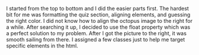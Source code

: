 I started from the top to bottom and I did the easier parts first. The hardest bit for me was formatting the quiz section, aligning elements, and guessing the right color. I did not know how to align the octopus image to the right for a while. After searching it up, I decided to use the float property which was a perfect solution to my problem. After I got the picture to the right, it was smooth sailing from there. I assigned a few classes just to help me target specific elements in the html. 